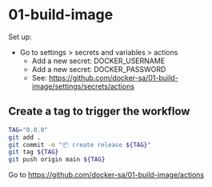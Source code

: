 # 01-build-image

Set up:
- Go to settings > secrets and variables > actions
  - Add a new secret: DOCKER_USERNAME
  - Add a new secret: DOCKER_PASSWORD
  - See: https://github.com/docker-sa/01-build-image/settings/secrets/actions

## Create a tag to trigger the workflow

```bash
TAG="0.0.0"
git add .
git commit -m "📦 create release ${TAG}"
git tag ${TAG}
git push origin main ${TAG}
```

Go to https://github.com/docker-sa/01-build-image/actions
